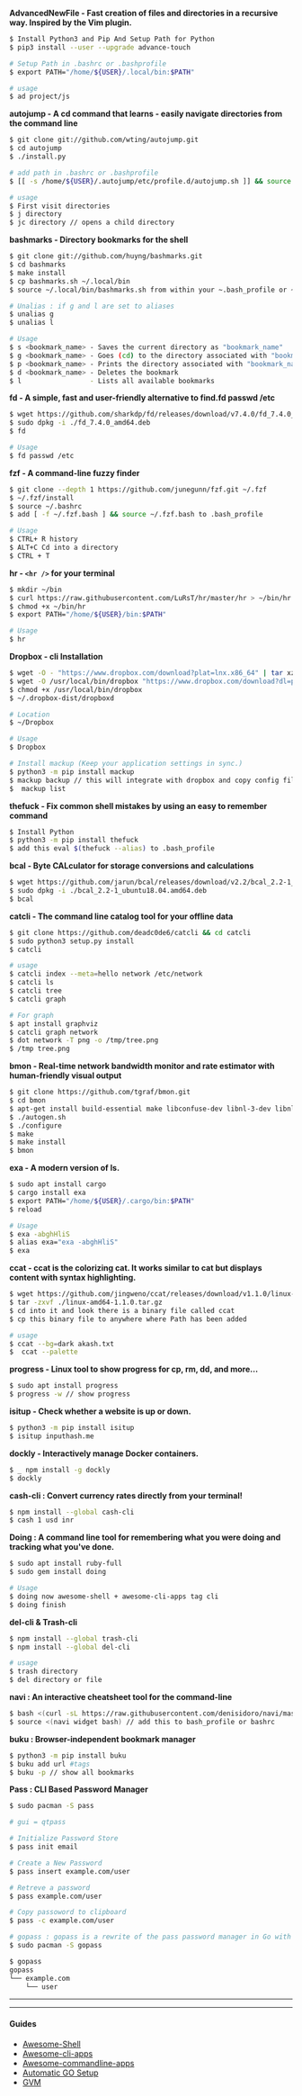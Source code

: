 **AdvancedNewFile - Fast creation of files and directories in a recursive way. Inspired by the Vim plugin.**

```bash
$ Install Python3 and Pip And Setup Path for Python
$ pip3 install --user --upgrade advance-touch

# Setup Path in .bashrc or .bashprofile
$ export PATH="/home/${USER}/.local/bin:$PATH"

# usage
$ ad project/js
```

**autojump - A cd command that learns - easily navigate directories from the command line**

```bash
$ git clone git://github.com/wting/autojump.git
$ cd autojump
$ ./install.py

# add path in .bashrc or .bashprofile
$ [[ -s /home/${USER}/.autojump/etc/profile.d/autojump.sh ]] && source /home/${USER}/.autojump/etc/profile.d/autojump.sh

# usage
$ First visit directories
$ j directory
$ jc directory // opens a child directory
```

**bashmarks - Directory bookmarks for the shell**

```bash
$ git clone git://github.com/huyng/bashmarks.git
$ cd bashmarks
$ make install
$ cp bashmarks.sh ~/.local/bin
$ source ~/.local/bin/bashmarks.sh from within your ~.bash_profile or ~/.bashrc file

# Unalias : if g and l are set to aliases
$ unalias g
$ unalias l

# Usage
$ s <bookmark_name> - Saves the current directory as "bookmark_name"
$ g <bookmark_name> - Goes (cd) to the directory associated with "bookmark_name"
$ p <bookmark_name> - Prints the directory associated with "bookmark_name"
$ d <bookmark_name> - Deletes the bookmark
$ l                 - Lists all available bookmarks
```

**fd - A simple, fast and user-friendly alternative to find.fd passwd /etc**

```bash
$ wget https://github.com/sharkdp/fd/releases/download/v7.4.0/fd_7.4.0_amd64.deb
$ sudo dpkg -i ./fd_7.4.0_amd64.deb
$ fd

# Usage
$ fd passwd /etc
```

**fzf - A command-line fuzzy finder**

```bash
$ git clone --depth 1 https://github.com/junegunn/fzf.git ~/.fzf
$ ~/.fzf/install
$ source ~/.bashrc
$ add [ -f ~/.fzf.bash ] && source ~/.fzf.bash to .bash_profile

# Usage
$ CTRL+ R history
$ ALT+C Cd into a directory
$ CTRL + T
```

**hr - `<hr />` for your terminal**

```bash
$ mkdir ~/bin
$ curl https://raw.githubusercontent.com/LuRsT/hr/master/hr > ~/bin/hr
$ chmod +x ~/bin/hr
$ export PATH="/home/${USER}/bin:$PATH"

# Usage
$ hr
```

**Dropbox - cli Installation**

```bash
$ wget -O - "https://www.dropbox.com/download?plat=lnx.x86_64" | tar xzf -
$ wget -O /usr/local/bin/dropbox "https://www.dropbox.com/download?dl=packages/dropbox.py"
$ chmod +x /usr/local/bin/dropbox
$ ~/.dropbox-dist/dropboxd

# Location
$ ~/Dropbox

# Usage
$ Dropbox

# Install mackup (Keep your application settings in sync.)
$ python3 -m pip install mackup
$ mackup backup // this will integrate with dropbox and copy config files to drop box folder (Mackup)
$  mackup list
```

**thefuck - Fix common shell mistakes by using an easy to remember command**

```bash
$ Install Python
$ python3 -m pip install thefuck
$ add this eval $(thefuck --alias) to .bash_profile
```

**bcal - Byte CALculator for storage conversions and calculations**

```bash
$ wget https://github.com/jarun/bcal/releases/download/v2.2/bcal_2.2-1_ubuntu18.04.amd64.deb
$ sudo dpkg -i ./bcal_2.2-1_ubuntu18.04.amd64.deb
$ bcal
```

**catcli - The command line catalog tool for your offline data**

```bash
$ git clone https://github.com/deadc0de6/catcli && cd catcli
$ sudo python3 setup.py install
$ catcli

# usage
$ catcli index --meta=hello network /etc/network
$ catcli ls
$ catcli tree
$ catcli graph

# For graph
$ apt install graphviz
$ catcli graph network
$ dot network -T png -o /tmp/tree.png
$ /tmp tree.png
```

**bmon - Real-time network bandwidth monitor and rate estimator with human-friendly visual output**

```bash
$ git clone https://github.com/tgraf/bmon.git
$ cd bmon
$ apt-get install build-essential make libconfuse-dev libnl-3-dev libnl-route-3-dev libncurses-dev pkg-config dh-autoreconf
$ ./autogen.sh
$ ./configure
$ make
$ make install
$ bmon
```

**exa - A modern version of ls.**

```bash
$ sudo apt install cargo
$ cargo install exa
$ export PATH="/home/${USER}/.cargo/bin:$PATH"
$ reload

# Usage
$ exa -abghHliS
$ alias exa="exa -abghHliS"
$ exa
```

**ccat - ccat is the colorizing cat. It works similar to cat but displays content with syntax highlighting.**

```bash
$ wget https://github.com/jingweno/ccat/releases/download/v1.1.0/linux-amd64-1.1.0.tar.gz
$ tar -zxvf ./linux-amd64-1.1.0.tar.gz
$ cd into it and look there is a binary file called ccat
$ cp this binary file to anywhere where Path has been added

# usage
$ ccat --bg=dark akash.txt
$  ccat --palette
```

**progress - Linux tool to show progress for cp, rm, dd, and more...**

```bash
$ sudo apt install progress
$ progress -w // show progress
```

**isitup - Check whether a website is up or down.**

```bash
$ python3 -m pip install isitup
$ isitup inputhash.me
```
**dockly - Interactively manage Docker containers.**

```bash
$ _ npm install -g dockly
$ dockly
```

**cash-cli : Convert currency rates directly from your terminal!**

```bash
$ npm install --global cash-cli
$ cash 1 usd inr
```

**Doing : A command line tool for remembering what you were doing and tracking what you've done.**

```bash
$ sudo apt install ruby-full
$ sudo gem install doing

# Usage
$ doing now awesome-shell + awesome-cli-apps tag cli
$ doing finish
```
**del-cli & Trash-cli**

```bash
$ npm install --global trash-cli
$ npm install --global del-cli

# usage
$ trash directory
$ del directory or file
```

**navi : An interactive cheatsheet tool for the command-line**
```bash
$ bash <(curl -sL https://raw.githubusercontent.com/denisidoro/navi/master/scripts/install)
$ source <(navi widget bash) // add this to bash_profile or bashrc
```
**buku : Browser-independent bookmark manager**

```bash
$ python3 -m pip install buku
$ buku add url #tags
$ buku -p // show all bookmarks
```

**Pass : CLI Based Password Manager**

```bash
$ sudo pacman -S pass

# gui = qtpass

# Initialize Password Store
$ pass init email

# Create a New Password
$ pass insert example.com/user

# Retreve a password
$ pass example.com/user

# Copy passoword to clipboard
$ pass -c example.com/user

# gopass : gopass is a rewrite of the pass password manager in Go with the aim of making it cross-platform and adding additional features.
$ sudo pacman -S gopass

$ gopass
gopass
└── example.com
    └── user
```

---
---

#### Guides

- [Awesome-Shell](https://github.com/alebcay/awesome-shell)
- [Awesome-cli-apps](https://github.com/agarrharr/awesome-cli-apps)
- [Awesome-commandline-apps](https://github.com/herrbischoff/awesome-command-line-apps#readme)
- [Automatic GO Setup](https://github.com/canha/golang-tools-install-script)
- [GVM](https://github.com/moovweb/gvm)
